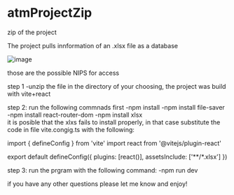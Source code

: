 # atmProjectZip
zip of the project

The project pulls innformation of an .xlsx file as a database

![image](https://github.com/user-attachments/assets/5c270cf3-31df-429c-b168-9975ac81a830)

those are the possible NIPS for access

step 1
-unzip the file in the directory of your choosing, the project was build with vite+react

step 2:
run the following commnads first
-npm install
-npm install file-saver
-npm install react-router-dom
-npm install xlsx            
it is posible that the xlxs fails to install properly, in that case substitute the code in file vite.congig.ts with the following:

import { defineConfig } from 'vite'
import react from '@vitejs/plugin-react'

export default defineConfig({
  plugins: [react()],
  assetsInclude: ['**/*.xlsx']
})


step 3: run the prgram with the following command:
-npm run dev                 


if you have any other questions please let me know and enjoy!
